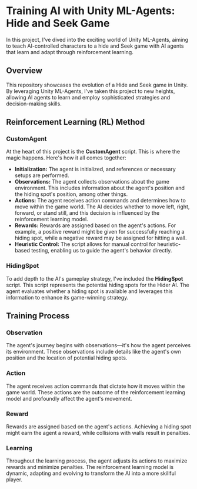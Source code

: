 # Training AI with Unity ML-Agents: Hide and Seek Game

In this project, I've dived into the exciting world of Unity ML-Agents, aiming to teach AI-controlled characters to a hide and Seek game with AI agents that learn and adapt through reinforcement learning.

## Overview

This repository showcases the evolution of a Hide and Seek game in Unity. By leveraging Unity ML-Agents, I've taken this project to new heights, allowing AI agents to learn and employ sophisticated strategies and decision-making skills.

## Reinforcement Learning (RL) Method

### CustomAgent

At the heart of this project is the **CustomAgent** script. This is where the magic happens. Here's how it all comes together:

- **Initialization:** The agent is initialized, and references or necessary setups are performed.
- **Observations:** The agent collects observations about the game environment. This includes information about the agent's position and the hiding spot's position, among other things.
- **Actions:** The agent receives action commands and determines how to move within the game world. The AI decides whether to move left, right, forward, or stand still, and this decision is influenced by the reinforcement learning model.
- **Rewards:** Rewards are assigned based on the agent's actions. For example, a positive reward might be given for successfully reaching a hiding spot, while a negative reward may be assigned for hitting a wall.
- **Heuristic Control:** The script allows for manual control for heuristic-based testing, enabling us to guide the agent's behavior directly.

### HidingSpot

To add depth to the AI's gameplay strategy, I've included the **HidingSpot** script. This script represents the potential hiding spots for the Hider AI. The agent evaluates whether a hiding spot is available and leverages this information to enhance its game-winning strategy.

## Training Process

### Observation

The agent's journey begins with observations—it's how the agent perceives its environment. These observations include details like the agent's own position and the location of potential hiding spots.

### Action

The agent receives action commands that dictate how it moves within the game world. These actions are the outcome of the reinforcement learning model and profoundly affect the agent's movement.

### Reward

Rewards are assigned based on the agent's actions. Achieving a hiding spot might earn the agent a reward, while collisions with walls result in penalties.

### Learning

Throughout the learning process, the agent adjusts its actions to maximize rewards and minimize penalties. The reinforcement learning model is dynamic, adapting and evolving to transform the AI into a more skillful player.
